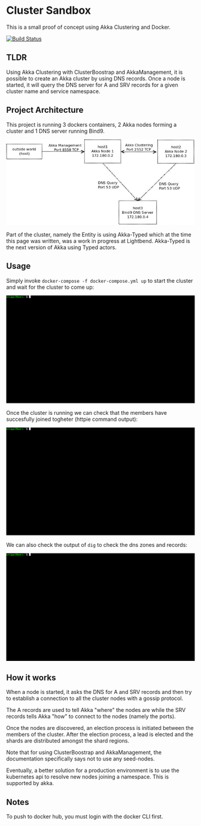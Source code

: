 # Cluster Sandbox

This is a small proof of concept using Akka Clustering and Docker.

[![Build Status](https://travis-ci.org/sniggel/cluster-sandbox.svg?branch=master)](https://travis-ci.org/sniggel/cluster-sandbox)

## TLDR

Using Akka Clustering with ClusterBoostrap and AkkaManagement, it is possible to create an Akka cluster by using DNS records.
Once a node is started, it will query the DNS server for A and SRV records for a given cluster name and service namespace.

## Project Architecture

This project is running 3 dockers containers, 2 Akka nodes forming a cluster and 1 DNS server running Bind9.

![diag1](images/diag1.jpeg)

Part of the cluster, namely the Entity is using Akka-Typed which at the time this page was written, was a work in progress at Lightbend. Akka-Typed is the next version of Akka using Typed actors.

## Usage

Simply invoke `docker-compose -f docker-compose.yml up` to start the cluster and wait for the cluster to come up:

![Alt Text](images/docker-compose1.gif)

Once the cluster is running we can check that the members have succesfully joined togheter (httpie command output):

![Alt Text](images/httpget.gif)

We can also check the output of `dig` to check the dns zones and records:

![Alt Text](images/dig.gif)

## How it works

When a node is started, it asks the DNS for A and SRV records and then try to establish a connection to all the cluster nodes with a gossip protocol. 

The A records are used to tell Akka "where" the nodes are while the SRV records tells Akka "how" to connect to the nodes (namely the ports).

Once the nodes are discovered, an election process is initiated between the members of the cluster. After the election process, a lead is elected and the shards are distributed amongst the shard regions.

Note that for using ClusterBoostrap and AkkaManagement, the documentation specifically says not to use any seed-nodes.

Eventually, a better solution for a production environment is to use the kubernetes api to resolve new nodes joining a namespace. This is supported by akka.

## Notes

To push to docker hub, you must login with the docker CLI first.